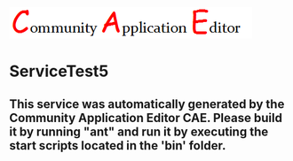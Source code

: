 ![CAE](https://github.com/PhilCAEOrg/application-AppTest1/blob/master/microservice-ServiceTest5/img/logo.png)  

ServiceTest5
===================


This service was automatically generated by the Community Application Editor CAE. Please build it by running "ant" and run it by executing the start scripts located in the 'bin' folder.
---------------
